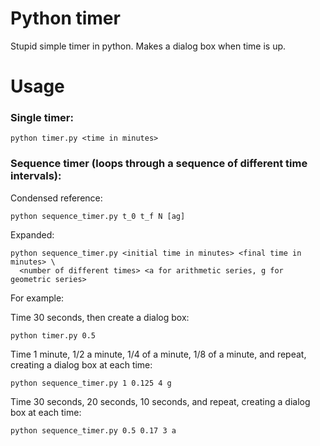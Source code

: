 # Python timer
Stupid simple timer in python. Makes a dialog box when time is up. 

# Usage

### Single timer:
```
python timer.py <time in minutes>
```

### Sequence timer (loops through a sequence of different time intervals):

Condensed reference:
```
python sequence_timer.py t_0 t_f N [ag]
```
Expanded:
```
python sequence_timer.py <initial time in minutes> <final time in minutes> \
  <number of different times> <a for arithmetic series, g for geometric series>
```

For example:

Time 30 seconds, then create a dialog box:
```
python timer.py 0.5
```

Time 1 minute, 1/2 a minute, 1/4 of a minute, 1/8 of a minute, and repeat, creating a dialog box at each time:
```
python sequence_timer.py 1 0.125 4 g
```

Time 30 seconds, 20 seconds, 10 seconds, and repeat, creating a dialog box at each time:
```
python sequence_timer.py 0.5 0.17 3 a
```

